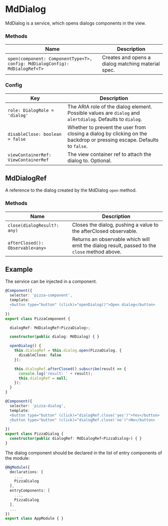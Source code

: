 # MdDialog

MdDialog is a service, which opens dialogs components in the view.

### Methods

| Name |  Description |
| --- | --- |
| `open(component: ComponentType<T>, config: MdDialogConfig): MdDialogRef<T>` | Creates and opens a dialog matching material spec. |

### Config

| Key |  Description |
| --- | --- |
| `role: DialogRole = 'dialog'` | The ARIA role of the dialog element. Possible values are `dialog` and `alertdialog`. Defaults to `dialog`. |
| `disableClose: boolean = false` | Whether to prevent the user from closing a dialog by clicking on the backdrop or pressing escape. Defaults to `false`. |
| `viewContainerRef: ViewContainerRef` | The view container ref to attach the dialog to. Optional. |

## MdDialogRef

A reference to the dialog created by the MdDialog `open` method.

### Methods

| Name |  Description |
| --- | --- |
| `close(dialogResult?: any)` | Closes the dialog, pushing a value to the afterClosed observable. |
| `afterClosed(): Observable<any>` | Returns an observable which will emit the dialog result, passed to the `close` method above. |

## Example
The service can be injected in a component.

```ts
@Component({
  selector: 'pizza-component',
  template: `
  <button type="button" (click)="openDialog()">Open dialog</button>
  `
})
export class PizzaComponent {

  dialogRef: MdDialogRef<PizzaDialog>;

  constructor(public dialog: MdDialog) { }

  openDialog() {
    this.dialogRef = this.dialog.open(PizzaDialog, {
      disableClose: false
    });

    this.dialogRef.afterClosed().subscribe(result => {
      console.log('result: ' + result);
      this.dialogRef = null;
    });
  }
}

@Component({
  selector: 'pizza-dialog',
  template: `
  <button type="button" (click)="dialogRef.close('yes')">Yes</button>
  <button type="button" (click)="dialogRef.close('no')">No</button>
  `
})
export class PizzaDialog {
  constructor(public dialogRef: MdDialogRef<PizzaDialog>) { }
}
```

The dialog component should be declared in the list of entry components of the module:

```ts
@NgModule({
  declarations: [
    ...,
    PizzaDialog
  ],
  entryComponents: [
    ...,
    PizzaDialog
  ],
  ...
})
export class AppModule { }

```

